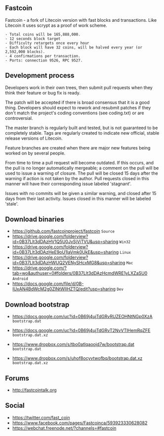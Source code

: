 ## Fastcoin

Fastcoin - a fork of Litecoin version with fast blocks and transactions. Like Litecoin it uses scrypt as a proof of work scheme.

	- Total coins will be 165,888,000.
	- 12 seconds block target
	- Difficulty retargets once every hour
	- Each block will have 32 coins, will be halved every year (or 2,592,000 blocks).
	- 4 confirmations per transaction.
	- Ports: connection 9526, RPC 9527.

## Development process

Developers work in their own trees, then submit pull requests when
they think their feature or bug fix is ready.

The patch will be accepted if there is broad consensus that it is a
good thing.  Developers should expect to rework and resubmit patches
if they don't match the project's coding conventions (see coding.txt)
or are controversial.

The master branch is regularly built and tested, but is not guaranteed
to be completely stable. Tags are regularly created to indicate new
official, stable release versions of Litecoin.

Feature branches are created when there are major new features being
worked on by several people.

From time to time a pull request will become outdated. If this occurs, and
the pull is no longer automatically mergeable; a comment on the pull will
be used to issue a warning of closure. The pull will be closed 15 days
after the warning if action is not taken by the author. Pull requests closed
in this manner will have their corresponding issue labeled 'stagnant'.

Issues with no commits will be given a similar warning, and closed after
15 days from their last activity. Issues closed in this manner will be 
labeled 'stale'. 

## Download binaries

* https://github.com/fastcoinproject/fastcoin `Source`
* https://drive.google.com/folderview?id=0B37Llt3dDAzHV1Q5U0JvSjViTVU&usp=sharing `Win32`
* https://drive.google.com/folderview?id=0B37Llt3dDAzHeE9oU1laVmk0UkE&usp=sharing `Linux`
* https://drive.google.com/folderview?id=0B37Llt3dDAzHWUQ2VENySHcxMG8&usp=sharing `Mac`
* https://drive.google.com/?tab=wo&authuser=0#folders/0B37Llt3dDAzHcmdWRE1yLXZaSU0 `Android`
* https://docs.google.com/file/d/0B-lUxAN4BdWcM2g0ZlNtWllHZTQ/edit?usp=sharing `Dev`

## Download bootstrap

* https://docs.google.com/uc?id=0B69j4ujTdGRvRUZEOHNtNGp0XzA `bootstrap.dat`
* https://docs.google.com/uc?id=0B69j4ujTdGRvT2NvVTlHemRqZFE `bootstrap.dat.xz`

* https://www.dropbox.com/s/tbo0atlqaoojd7w/bootstrap.dat `bootstrap.dat`
* https://www.dropbox.com/s/uhof8ocyvtwofbq/bootstrap.dat.xz `bootstrap.dat.xz`

## Forums

* http://fastcointalk.org

## Social

* https://twitter.com/fast_coin
* https://www.facebook.com/pages/Fastcoinca/593923330628082
* https://webchat.freenode.net/?channels=#fastcoin



